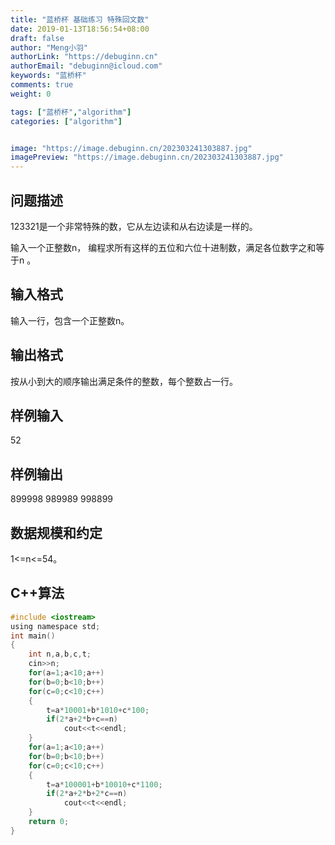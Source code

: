 ```yaml
---
title: "蓝桥杯 基础练习 特殊回文数"
date: 2019-01-13T18:56:54+08:00
draft: false
author: "Meng小羽"
authorLink: "https://debuginn.cn"
authorEmail: "debuginn@icloud.com"
keywords: "蓝桥杯"
comments: true
weight: 0

tags: ["蓝桥杯","algorithm"]
categories: ["algorithm"]


image: "https://image.debuginn.cn/202303241303887.jpg"
imagePreview: "https://image.debuginn.cn/202303241303887.jpg"
---
```


## 问题描述　　

123321是一个非常特殊的数，它从左边读和从右边读是一样的。

输入一个正整数n， 编程求所有这样的五位和六位十进制数，满足各位数字之和等于n 。

## 输入格式　　

输入一行，包含一个正整数n。

## 输出格式　　

按从小到大的顺序输出满足条件的整数，每个整数占一行。

## 样例输入

52

## 样例输出

899998
989989
998899

## 数据规模和约定　　

1<=n<=54。

## C++算法

```c
#include <iostream>
using namespace std;
int main()
{
	int n,a,b,c,t;
	cin>>n;
	for(a=1;a<10;a++)
	for(b=0;b<10;b++)
	for(c=0;c<10;c++)
	{
		t=a*10001+b*1010+c*100;
		if(2*a+2*b+c==n)
			cout<<t<<endl;	
	}
	for(a=1;a<10;a++)
	for(b=0;b<10;b++)
	for(c=0;c<10;c++)
	{
		t=a*100001+b*10010+c*1100;
		if(2*a+2*b+2*c==n)
			cout<<t<<endl;	
	}
	return 0;
}
```
